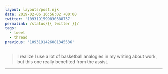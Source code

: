 ```yaml
---
layout: layouts/post.njk
date: 2019-02-06 16:56:02 +00:00
twitter: '1093191599830388737'
permalink: /status/{{ twitter }}/
tags: 
  - tweet
  - thread
previous: '1093191426081345536'
---
```


> I realize I use a lot of basketball analogies in my writing about work, but this one really benefited from the assist.

---

